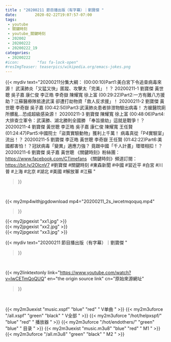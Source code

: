 ```yaml
---
title : "20200211 節目播出版（有字幕）｜劉寶傑 "
date:        2020-02-22T19:07:57-07:00
tags:
 - youtube
 - 關鍵時刻
 - youtube_關鍵時刻
 - 202002
 - 20200222
 - 20200222_19
categories:
 - 20200222
#icon:        "fas fa-lock-open"
#resImgTeaser: teaserpics/wikipedia.org/emacs-jokes.png
---
```


{{< mydiv text="20200211分集大綱：  (00:00:10)Part1:美白宮下令追查病毒來源！ 武漢肺炎「又猛又快」匿蹤、攻擊太「完美」！？ 20200211-1 劉寶傑 黃世聰 吳子嘉 康仁俊 李正皓 李奇嶽 陳耀寬 徐上富  (00:29:22)Part2:一方有難八方援助？江蘇醫療隊抵達武漢 卻遭打劫物資「救人反求援」！ 20200211-2 劉寶傑 黃世聰 李奇嶽 吳子嘉  (00:42:50)Part3:武漢肺炎患者排泄物驗出病毒！ 方艙醫院廁所髒亂…恐成超級感染源！ 20200211-3 劉寶傑 陳耀寬 徐上富  (00:48:06)Part4:大排查立軍令：武漢勝、湖北勝則全國勝 「奉旨搶劫」這就是戰爭！？ 20200211-4 劉寶傑 黃世聰 李正皓 吳子嘉 康仁俊 陳耀寬 王任賢  (01:24:47)Part5:中國院士「盜賣實驗動物」獲利上千萬！ 病毒真從「P4實驗室」流出！？ 20200211-5 劉寶傑 李正皓 黃世聰 李奇嶽 王任賢  (01:42:22)Part6:美國都害怕！？冠狀病毒「變異」適應力強？ 竟跟中國「千人計畫」環環相扣！？ 20200211-6 劉寶傑 吳子嘉 黃世聰  《關鍵時刻》粉絲團：https://www.facebook.com/CTimefans 《關鍵時刻》頻道訂閱：https://bit.ly/2OlcnV7  #劉寶傑 #關鍵時刻  #東森新聞  #中國  #習近平 #白宮 #川普 #上海 #北京 #湖北 #美國  #解放軍 #江蘇 "
>}}
<br>


{{< my2mp4withjpgdownload mp4="20200211_2s_iwcetmqoquq.mp4"
>}}

{{< my2jpgexist "xx1.jpg" >}}<br>
{{< my2jpgexist "xx2.jpg" >}}<br>
{{< my2jpgexist "xx3.jpg" >}}<br>



{{< mydiv text="20200211 節目播出版（有字幕）｜劉寶傑 "
>}}
<br>

{{< my2linktextonly link="https://www.youtube.com/watch?v=IwCETmQoQUQ"
en="the origin source link" cn="原始來源網址"
>}}


<br>

{{< my2m3uexist "music.xspf"        "blue"   "red"    " V单曲 " >}} {{< my2m3uforce "/all.xspf"         "green"  "black"  " V全部 " >}} {{< my2m3uforce "/hot/helpxspf/"    "blue"   "red"    " 播放器 " >}} {{< my2m3uforce "/hot/endothers/"   "green"  "blue"   " 目录 " >}} {{< my2m3uexist "music.m3u8"        "blue"   "red"    " M1 " >}} {{< my2m3uforce "/all.m3u8"         "green"  "black"  " M2 " >}} 
